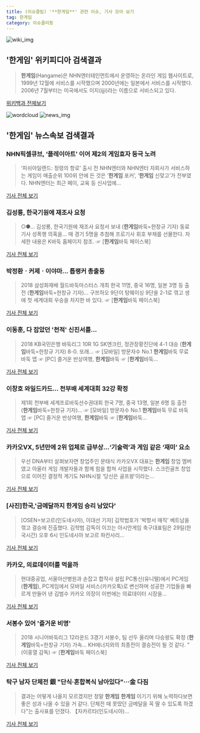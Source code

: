 ```yaml
---
title: (이슈클립) '**한게임**' 관련 이슈, 기사 모아 보기
tag: 한게임
category: 이슈클리핑
---
```

![wiki_img](https://user-images.githubusercontent.com/42597476/44503234-41136a80-a6d0-11e8-9071-6fc6418eafe4.png)
## **'**한게임**'** 위키피디아 검색결과
>**한게임**(Hangame)은 NHN엔터테인먼트에서 운영하는 온라인 게임 웹사이트로, 1999년 12월에 서비스를 시작했으며 2000년에는 일본에서 서비스를 시작했다. 2006년 7월부터는 미국에서도 이지(ijji)라는 이름으로 서비스되고 있다.

<a href="https://ko.wikipedia.org/wiki/한게임" target="_blank">위키백과 전체보기</a>

![wordcloud](https://s3.ap-northeast-2.amazonaws.com/lyrics101-wordcloud/2018-09-01-1535755449.png)
![news_img](https://user-images.githubusercontent.com/42597476/44507050-1206f400-a6e4-11e8-8d98-7ffbfebb353f.png)
## **'**한게임**'** 뉴스속보 검색결과
### NHN픽셀큐브, ‘플레이아트’ 이어 제2의 게임효자 등극 노려

>‘피쉬아일랜드: 정령의 항로’ 출시 전 NHN엔터와 NHN엔터 자회사가 서비스하는 게임이 매출순위 100위 안에 든 것은 ‘**한게임** 포커’, ‘**한게임** 신맞고’가 전부였다. NHN엔터는 최근 페이, 교육 등 신사업에...

<a href="http://www.ceoscoredaily.com/news/article.html?no=45397" target="_blank">기사 전체 보기</a>

### 김성룡, 한국기원에 재조사 요청

>○●… 김성룡, 한국기원에 재조사 요청서 보내 (**한게임**바둑=한창규 기자) 동료 기사 성폭행 의혹을... 매 경기 5명을 추첨해 프로기사 휘호 부채를 선물한다. 자세한 내용은 K바둑 홈페이지 참조. ☞ [**한게임**바둑 페이스북]

<a href="http://baduk.hangame.com/news.nhn?gseq=55817&m=view&page=&searchfield=&leagueseq=&searchtext=" target="_blank">기사 전체 보기</a>

### 박정환ㆍ커제ㆍ이야마… 톱랭커 총출동

>2018 삼성화재배 월드바둑마스터스 개최 한국 11명, 중국 16명, 일본 3명 등 출전 (**한게임**바둑=한창규 기자)... 구쯔하오 9단이 탕웨이싱 9단을 2-1로 꺾고 생애 첫 세계대회 우승을 차지한 바 있다. ☞ [**한게임**바둑 페이스북]

<a href="http://baduk.hangame.com/news.nhn?gseq=55816&m=view&page=&searchfield=&leagueseq=&searchtext=" target="_blank">기사 전체 보기</a>

### 이동훈, 다 잡았던 '천적' 신진서를…

>2018 KB국민은행 바둑리그 10R 1G SK엔크린, 정관장황진단에 4-1 대승 (**한게임**바둑=한창규 기자) 8-0. 또래... ☞ [모바일] 방문자수 No.1 **한게임**바둑 무료 바둑 앱 ☞ [PC] 즐거운 반상여행, **한게임**바둑 ☞ [**한게임**바둑...

<a href="http://baduk.hangame.com/news.nhn?gseq=55815&m=view&page=&searchfield=&leagueseq=&searchtext=" target="_blank">기사 전체 보기</a>

### 이창호 와일드카드… 천부배 세계대회 32강 확정

>제1회 천부배 세계프로바둑선수권대회 한국 7명, 중국 13명, 일본 6명 등 출전 (**한게임**바둑=한창규 기자)... ☞ [모바일] 방문자수 No.1 **한게임**바둑 무료 바둑 앱 ☞ [PC] 즐거운 반상여행, **한게임**바둑 ☞ [**한게임**바둑...

<a href="http://baduk.hangame.com/news.nhn?gseq=55803&m=view&page=&searchfield=&leagueseq=&searchtext=" target="_blank">기사 전체 보기</a>

### 카카오VX, 5년만에 2위 업체로 급부상...‘기술력’과 게임 같은 ‘재미’ 요소

>우선 DNA부터 살펴보자면 창업주인 문태식 카카오VX 대표는 **한게임** 창업 멤버였고 아울러 게임 개발자들과 함께 힘을 합쳐 사업을 시작했다. 스크린골프 창업으로 이어진 결정적 계기도 NHN시절 ‘당신은 골프왕’이라는...

<a href="http://www.enewstoday.co.kr/news/articleView.html?idxno=1226241" target="_blank">기사 전체 보기</a>

### [사진]한국,'금메달까지 **한게임** 승리 남았다'

>[OSEN=보고르(인도네시아), 이대선 기자] 김학범호가 '박항서 매직' 베트남을 꺾고 결승에 진출했다. 김학범 감독이 이끄는 아시안게임 축구대표팀은 29일(한국시간) 오후 6시 인도네시아 보고르 파칸사리...

<a href="http://www.osen.co.kr/article/G1110977893" target="_blank">기사 전체 보기</a>

### 카카오, 의료데이터를 먹을까

>현대중공업, 서울아산병원과 손잡고 합작사 설립 PC통신(유니텔)에서 PC게임(**한게임**), PC게임에서 모바일 서비스(카카오톡)로 변신하며 성공한 기업들을 빠르게 만들어 낸 김범수 카카오 의장이 이번에는 의료데이터 시장을...

<a href="http://mirakle.mk.co.kr/view.php?year=2018&no=543162" target="_blank">기사 전체 보기</a>

### 서봉수 있어 '즐거운 비명'

>2018 시니어바둑리그 12라운드 3경기 서봉수, 팀 선두 올리며 다승왕도 확정 (**한게임**바둑=한창규 기자) 가속... KH에너지와의 최종전이 결승전이 될 것 같다. " (이홍열 감독) ☞ [**한게임**바둑 페이스북]

<a href="http://baduk.hangame.com/news.nhn?gseq=55797&m=view&page=&searchfield=&leagueseq=&searchtext=" target="_blank">기사 전체 보기</a>

### 탁구 남자 단체전 銀 "단식·혼합복식 남아있다"···金 다짐

>결과는 어떻게 나올지 모르겠지만 정말 **한게임** **한게임** 이기기 위해 노력하다보면 좋은 성과 나올 수 있을 거 같다. 단체전 때 못땄던 금메달을 꼭 딸 수 있도록 하겠다"는 출사표를 던졌다. 【자카르타(인도네시아)...

<a href="http://www.newsis.com/view/?id=NISX20180829_0000402967&cID=10501&pID=10500" target="_blank">기사 전체 보기</a>


